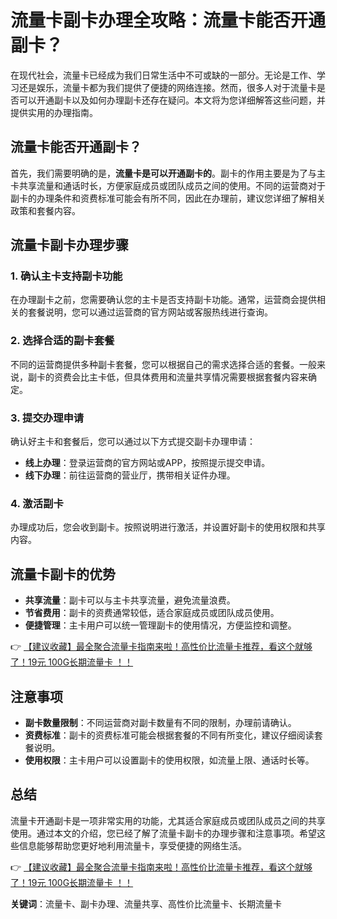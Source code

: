 # 流量卡副卡办理全攻略：流量卡能否开通副卡？

在现代社会，流量卡已经成为我们日常生活中不可或缺的一部分。无论是工作、学习还是娱乐，流量卡都为我们提供了便捷的网络连接。然而，很多人对于流量卡是否可以开通副卡以及如何办理副卡还存在疑问。本文将为您详细解答这些问题，并提供实用的办理指南。

## 流量卡能否开通副卡？

首先，我们需要明确的是，**流量卡是可以开通副卡的**。副卡的作用主要是为了与主卡共享流量和通话时长，方便家庭成员或团队成员之间的使用。不同的运营商对于副卡的办理条件和资费标准可能会有所不同，因此在办理前，建议您详细了解相关政策和套餐内容。

## 流量卡副卡办理步骤

### 1. 确认主卡支持副卡功能

在办理副卡之前，您需要确认您的主卡是否支持副卡功能。通常，运营商会提供相关的套餐说明，您可以通过运营商的官方网站或客服热线进行查询。

### 2. 选择合适的副卡套餐

不同的运营商提供多种副卡套餐，您可以根据自己的需求选择合适的套餐。一般来说，副卡的资费会比主卡低，但具体费用和流量共享情况需要根据套餐内容来确定。

### 3. 提交办理申请

确认好主卡和套餐后，您可以通过以下方式提交副卡办理申请：

- **线上办理**：登录运营商的官方网站或APP，按照提示提交申请。
- **线下办理**：前往运营商的营业厅，携带相关证件办理。

### 4. 激活副卡

办理成功后，您会收到副卡。按照说明进行激活，并设置好副卡的使用权限和共享内容。

## 流量卡副卡的优势

- **共享流量**：副卡可以与主卡共享流量，避免流量浪费。
- **节省费用**：副卡的资费通常较低，适合家庭成员或团队成员使用。
- **便捷管理**：主卡用户可以统一管理副卡的使用情况，方便监控和调整。

👉 [【建议收藏】最全聚合流量卡指南来啦！高性价比流量卡推荐，看这个就够了！19元 100G长期流量卡 ！！](https://bit.ly/Liuliangka)

## 注意事项

- **副卡数量限制**：不同运营商对副卡数量有不同的限制，办理前请确认。
- **资费标准**：副卡的资费标准可能会根据套餐的不同有所变化，建议仔细阅读套餐说明。
- **使用权限**：主卡用户可以设置副卡的使用权限，如流量上限、通话时长等。

## 总结

流量卡开通副卡是一项非常实用的功能，尤其适合家庭成员或团队成员之间的共享使用。通过本文的介绍，您已经了解了流量卡副卡的办理步骤和注意事项。希望这些信息能够帮助您更好地利用流量卡，享受便捷的网络生活。

👉 [【建议收藏】最全聚合流量卡指南来啦！高性价比流量卡推荐，看这个就够了！19元 100G长期流量卡 ！！](https://bit.ly/Liuliangka)

**关键词**：流量卡、副卡办理、流量共享、高性价比流量卡、长期流量卡